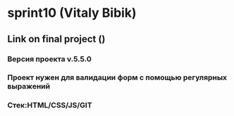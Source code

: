 #  sprint10 (Vitaly Bibik)
## Link on final project ()
### Версия проекта v.5.5.0
### Проект нужен для валидации форм с помощью регулярных выражений
### Стек:HTML/CSS/JS/GIT
